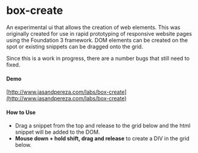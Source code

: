 box-create
==========

An experimental ui that allows the creation of web elements. This was originally created for use in rapid prototyping of responsive website pages using the Foundation 3 framework.
DOM elements can be created on the spot or existing snippets can be dragged onto the grid. 

Since this is a work in progress, there are a number bugs that still need to fixed.

#### Demo
[http://www.jasandpereza.com/labs/box-create](http://www.jasandpereza.com/labs/box-create)

#### How to Use 
* Drag a snippet from the top and release to the grid below and the html snippet will be added to the DOM.
* **Mouse down + hold shift, drag and release** to create a DIV in the grid below.
